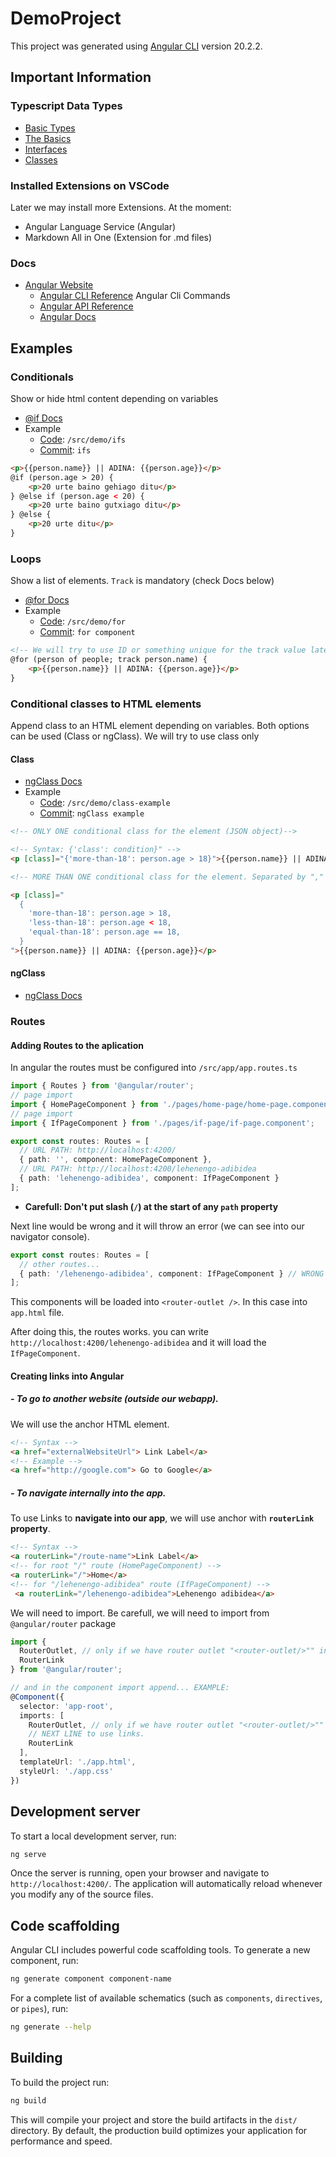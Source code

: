 # DemoProject

This project was generated using [Angular CLI](https://github.com/angular/angular-cli) version 20.2.2.


## Important Information

### Typescript Data Types
* [Basic Types](https://www.typescriptlang.org/docs/handbook/basic-types.html)
* [The Basics](https://www.typescriptlang.org/docs/handbook/2/basic-types.html)
* [Interfaces](https://www.typescriptlang.org/docs/handbook/2/objects.html)
* [Classes](https://www.typescriptlang.org/docs/handbook/2/classes.html)

### Installed Extensions on VSCode
Later we may install more Extensions. At the moment:
* Angular Language Service (Angular)
* Markdown All in One (Extension for .md files)

### Docs

* [Angular Website](https://angular.dev/)
  * [Angular CLI Reference](https://angular.dev/cli) Angular Cli Commands
  * [Angular API Reference](https://angular.dev/api) 
  * [Angular Docs](https://angular.dev/overview)

## Examples

### Conditionals
Show or hide html content depending on variables
* [@if Docs](https://angular.dev/api/core/@if)
* Example
  * [Code](https://github.com/InfMCre/Angular-Demo/tree/master/src/app/demo/ifs): `/src/demo/ifs`
  * [Commit](https://github.com/InfMCre/Angular-Demo/commit/366351b16c7e5383fd15a43ffce404c869fd880c): `ifs`

``` html
<p>{{person.name}} || ADINA: {{person.age}}</p>
@if (person.age > 20) {
    <p>20 urte baino gehiago ditu</p>
} @else if (person.age < 20) {
    <p>20 urte baino gutxiago ditu</p>
} @else {
    <p>20 urte ditu</p>
}
```

### Loops
Show a list of elements. `Track` is mandatory (check Docs below)
* [@for Docs](https://angular.dev/api/core/@for)
* Example
  * [Code](https://github.com/InfMCre/Angular-Demo/tree/master/src/app/demo/for): `/src/demo/for`
  * [Commit](https://github.com/InfMCre/Angular-Demo/commit/bba3c2bb7ceea14cabaf843197254be7ab8b8abb): `for component`

``` html
<!-- We will try to use ID or something unique for the track value later. -->
@for (person of people; track person.name) {
    <p>{{person.name}} || ADINA: {{person.age}}</p>
}
```

### Conditional classes to HTML elements
Append class to an HTML element depending on variables. Both options can be used (Class or ngClass). We will try to use class only
#### Class
* [ngClass Docs](https://angular.dev/api/common/NgClass#usage-notes)
* Example
  * [Code](https://github.com/InfMCre/Angular-Demo/tree/master/src/app/demo/class-example): `/src/demo/class-example`
  * [Commit](https://github.com/InfMCre/Angular-Demo/commit/8d28e0445b8ab3cc0a077529be52d14bdf339425): `ngClass example`

``` html
<!-- ONLY ONE conditional class for the element (JSON object)-->

<!-- Syntax: {'class': condition}" -->
<p [class]="{'more-than-18': person.age > 18}">{{person.name}} || ADINA: {{person.age}}</p>

<!-- MORE THAN ONE conditional class for the element. Separated by "," -->

<p [class]="
  {
    'more-than-18': person.age > 18,
    'less-than-18': person.age < 18,
    'equal-than-18': person.age == 18,
  }
">{{person.name}} || ADINA: {{person.age}}</p>
```

#### ngClass
* [ngClass Docs](https://angular.dev/api/common/NgClass)

### Routes

#### Adding Routes to the aplication
In angular the routes must be configured into `/src/app/app.routes.ts`
``` typescript
import { Routes } from '@angular/router';
// page import
import { HomePageComponent } from './pages/home-page/home-page.component';
// page import
import { IfPageComponent } from './pages/if-page/if-page.component';

export const routes: Routes = [
  // URL PATH: http://localhost:4200/
  { path: '', component: HomePageComponent },
  // URL PATH: http://localhost:4200/lehenengo-adibidea
  { path: 'lehenengo-adibidea', component: IfPageComponent }
];
```
* **Carefull: Don't put slash (`/`) at the start of any `path` property**

Next line would be wrong and it will throw an error (we can see into our navigator console).
``` typescript
export const routes: Routes = [
  // other routes...
  { path: '/lehenengo-adibidea', component: IfPageComponent } // WRONG
];
```

This components will be loaded into `<router-outlet />`. In this case into `app.html` file.

After doing this, the routes works. you can write `http://localhost:4200/lehenengo-adibidea` and it will load the `IfPageComponent`.

#### Creating links into Angular

##### - To go to another website (outside our webapp). 
We will use the anchor HTML element.
``` html
<!-- Syntax -->
<a href="externalWebsiteUrl"> Link Label</a>
<!-- Example -->
<a href="http://google.com"> Go to Google</a>

```

##### - To navigate internally into the app. 
To use Links to **navigate into our app**, we will use anchor with **`routerLink` property**.


``` html
<!-- Syntax -->
<a routerLink="/route-name">Link Label</a>
<!-- for root "/" route (HomePageComponent) -->
<a routerLink="/">Home</a>
<!-- for "/lehenengo-adibidea" route (IfPageComponent) -->
 <a routerLink="/lehenengo-adibidea">Lehenengo adibidea</a>
```
We will need to import. Be carefull, we will need to import from `@angular/router` package
``` typescript
import { 
  RouterOutlet, // only if we have router outlet "<router-outlet/>"" into html
  RouterLink 
} from '@angular/router';

// and in the component import append... EXAMPLE:
@Component({
  selector: 'app-root',
  imports: [
    RouterOutlet, // only if we have router outlet "<router-outlet/>"" into html
    // NEXT LINE to use links.
    RouterLink
  ],
  templateUrl: './app.html',
  styleUrl: './app.css'
})
```



## Development server

To start a local development server, run:

```bash
ng serve
```

Once the server is running, open your browser and navigate to `http://localhost:4200/`. The application will automatically reload whenever you modify any of the source files.

## Code scaffolding

Angular CLI includes powerful code scaffolding tools. To generate a new component, run:

```bash
ng generate component component-name
```

For a complete list of available schematics (such as `components`, `directives`, or `pipes`), run:

```bash
ng generate --help
```

## Building

To build the project run:

```bash
ng build
```

This will compile your project and store the build artifacts in the `dist/` directory. By default, the production build optimizes your application for performance and speed.
